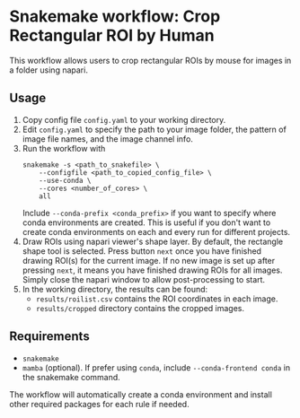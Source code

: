 # Snakemake workflow: Crop Rectangular ROI by Human

This workflow allows users to crop rectangular ROIs by mouse
for images in a folder using napari.

## Usage
1. Copy config file `config.yaml` to your working directory.
2. Edit `config.yaml` to specify the path to your image folder,
   the pattern of image file names, and the image channel info.
3. Run the workflow with
   ```
   snakemake -s <path_to_snakefile> \
       --configfile <path_to_copied_config_file> \
       --use-conda \
       --cores <number_of_cores> \
       all
   ``` 
   Include `--conda-prefix <conda_prefix>` if you want to specify
   where conda environments are created. This is useful if you
   don't want to create conda environments on each and every run
   for different projects. 
4. Draw ROIs using napari viewer's shape layer. By default, the
   rectangle shape tool is selected. Press button `next` once 
   you have finished drawing ROI(s) for the current image. If
   no new image is set up after pressing `next`, it means you
   have finished drawing ROIs for all images. Simply close the
   napari window to allow post-processing to start.
5. In the working directory, the results can be found:
   - `results/roilist.csv` contains the ROI coordinates in each 
     image.
   - `results/cropped` directory contains the cropped images.

## Requirements
- `snakemake`
- `mamba` (optional). If prefer using `conda`, include 
  `--conda-frontend conda` in the snakemake command.

The workflow will automatically create a conda environment and
install other required packages for each rule if needed. 